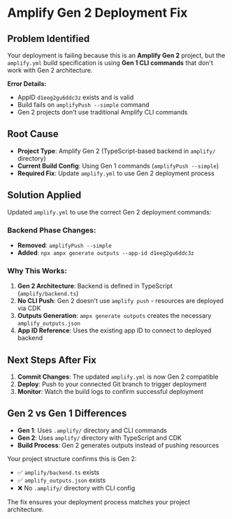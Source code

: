 # Amplify Gen 2 Deployment Fix

## Problem Identified
Your deployment is failing because this is an **Amplify Gen 2** project, but the `amplify.yml` build specification is using **Gen 1 CLI commands** that don't work with Gen 2 architecture.

**Error Details:**
- AppID `d1eeg2gu6ddc3z` exists and is valid
- Build fails on `amplifyPush --simple` command
- Gen 2 projects don't use traditional Amplify CLI commands

## Root Cause
- **Project Type**: Amplify Gen 2 (TypeScript-based backend in `amplify/` directory)
- **Current Build Config**: Using Gen 1 commands (`amplifyPush --simple`)
- **Required Fix**: Update `amplify.yml` to use Gen 2 deployment process

## Solution Applied
Updated `amplify.yml` to use the correct Gen 2 deployment commands:

### Backend Phase Changes:
- **Removed**: `amplifyPush --simple` 
- **Added**: `npx ampx generate outputs --app-id d1eeg2gu6ddc3z`

### Why This Works:
1. **Gen 2 Architecture**: Backend is defined in TypeScript (`amplify/backend.ts`)
2. **No CLI Push**: Gen 2 doesn't use `amplify push` - resources are deployed via CDK
3. **Outputs Generation**: `ampx generate outputs` creates the necessary `amplify_outputs.json`
4. **App ID Reference**: Uses the existing app ID to connect to deployed backend

## Next Steps After Fix
1. **Commit Changes**: The updated `amplify.yml` is now Gen 2 compatible
2. **Deploy**: Push to your connected Git branch to trigger deployment
3. **Monitor**: Watch the build logs to confirm successful deployment

## Gen 2 vs Gen 1 Differences
- **Gen 1**: Uses `.amplify/` directory and CLI commands
- **Gen 2**: Uses `amplify/` directory with TypeScript and CDK
- **Build Process**: Gen 2 generates outputs instead of pushing resources

Your project structure confirms this is Gen 2:
- ✅ `amplify/backend.ts` exists
- ✅ `amplify_outputs.json` exists  
- ❌ No `.amplify/` directory with CLI config

The fix ensures your deployment process matches your project architecture.
